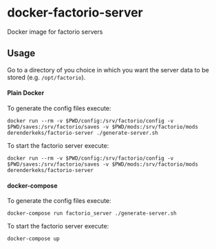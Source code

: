 # docker-factorio-server

Docker image for factorio servers

## Usage

Go to a directory of you choice in which you want the server data to be stored (e.g. `/opt/factorio`).

#### Plain Docker

To generate the config files execute: 
```shell
docker run --rm -v $PWD/config:/srv/factorio/config -v $PWD/saves:/srv/factorio/saves -v $PWD/mods:/srv/factorio/mods derenderkeks/factorio-server ./generate-server.sh
```

To start the factorio server execute:
```shell
docker run --rm -v $PWD/config:/srv/factorio/config -v $PWD/saves:/srv/factorio/saves -v $PWD/mods:/srv/factorio/mods derenderkeks/factorio-server
```

#### docker-compose

To generate the config files execute: 
```shell
docker-compose run factorio_server ./generate-server.sh
```

To start the factorio server execute:
```shell
docker-compose up
```
